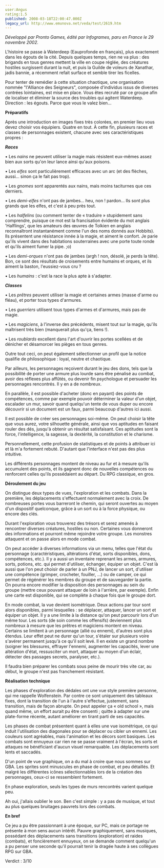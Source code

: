 ```yaml
---
user:Angus
rating:1.5
published: 2008-03-18T22:00:47.000Z
legacy_url: http://www.emunova.net/veda/test/2619.htm
---
```

_Développé par Pronto Games, édité par Infogrames, paru en France le 29 novembre 2002\._  

  

L'histoire se passe à Waterdeep (Eauprofonde en français), plus exactement dans les égouts de la cité. Depuis quelques temps, rien ne va plus : des brigands en tous genres mettent la ville en coupe réglée, des créatures hostiles surgissent durant la nuit, et puis la Guilde de voleurs de Xanathar, jadis bannie, a récemment refait surface et semble tirer les ficelles.  

Pour tenter de remédier à cette situation chaotique, une organisation nommée "l'Alliance des Seigneurs", composée d'individus issus de diverses contrées lointaines, est mise en place. Vous êtes recruté par ce groupe afin de localiser et éliminer la source des troubles qui agitent Waterdeep. Direction : les égouts. Parce que vous le valez bien...  

  

**Préparatifs**  

  

Après une introduction en images fixes très colorées, en premier lieu vous devez choisir vos équipiers. Quatre en tout. À cette fin, plusieurs races et classes de personnages existent, chacune avec ses caractéristiques propres :  

  

**_Races_**  

  

• Les _nains_ ne peuvent utiliser la magie mais résistent eux-mêmes assez bien aux sorts qu'on leur lance ainsi qu'aux poisons.  

• Les _elfes_ sont particulièrement efficaces avec un arc (et des flèches, aussi... sinon ça le fait pas trop).  

• Les _gnomes_ sont apparentés aux nains, mais moins taciturnes que ces derniers.  

• Les _demi-elfes_ n'ont pas de jambes... heu, non ! pardon... Ils sont plus grands que les elfes, et c'est à peu près tout.  

• Les _halfelins_ (ou comment tenter de « traduire » stupidement sans comprendre, puisque ce mot est la francisation évidente du mot anglais 'Halflings', que les amateurs des œuvres de Tolkien en anglais reconnaîtront instantanément comme l'un des noms donnés aux Hobbits). Ils présentent une résistance innée à la magie, et aiment le confort. Je parie qu'ils vivent dans des habitations souterraines avec une porte toute ronde et qu'ils aiment fumer la pipe. ;o)  

• Les _demi-orques_ n'ont pas de jambes (argh ! non, désolé, je perds la tête). Bon, ce sont des résultats de croisements entre humains et orques, et ils aiment la baston, l'eussiez-vous cru ?  

• Les _humains_ : c'est la race la plus apte à s'adapter.  

  

**_Classes_**  

  

• Les _prêtres_ peuvent utiliser la magie et certaines armes (masse d'arme ou fléau), et porter tous types d'armures.  

• Les _guerriers_ utilisent tous types d'armes et d'armures, mais pas de magie.  

• Les _magiciens_, à l'inverse des précédents, misent tout sur la magie, qu'ils maîtrisent très bien (manquerait plus qu'ça, tiens !).  

• Les _roublards_ excellent dans l'art d'ouvrir les portes scellées et de dénicher et désamorcer les pièges en tous genres.  

  

Outre tout ceci, on peut également sélectionner un profil que la notice qualifie de philosophique : loyal, neutre et chaotique.  

Par ailleurs, les personnages reçoivent durant le jeu des dons, tels que la possibilité de porter une armure plus lourde sans être pénalisé au combat, avoir des réflexes plus affûtés, ou devenir fin psychologue et persuader les personnages rencontrés. Il y en a de nombreux.  

En parallèle, il est possible d'acheter (donc en payant) des points de compétences, comme par exemple pouvoir déterminer la valeur d'un objet, escalader un mur, savoir quand quelqu'un tente de vous duper ou encore découvrir si un document est un faux, parmi beaucoup d'autres ici aussi.  

Il est possible de créer ses personnages soi-même. On peut choisir la tête que vous aurez, votre silhouette générale, ainsi que vos aptitudes en faisant rouler des dés, jusqu'à obtenir un résultat satisfaisant. Ces aptitudes sont la force, l'intelligence, la sagesse, la dextérité, la constitution et le charisme.  

  

Personnellement, cette profusion de statistiques et de points à attribuer ici et là m'a fortement rebuté. D'autant que l'interface n'est pas des plus intuitive.  

  

Les différents personnages montent de niveau au fur et à mesure qu'ils accumulent des points, et ils gagnent donc de nouvelles compétences ou renforcent celles qu'ils possédaient au départ. Du RPG classique, en gros.  

  

**Déroulement du jeu**  

  

On distingue deux types de vues, l'exploration et les combats. Dans la première, les déplacements s'effectuent normalement avec la croix. De nombreuses portes vous barreront le chemin, qui seront ouvertes au moyen d'un dispositif quelconque, grâce à un sort ou à la force physique, ou encore des clés.  

Durant l'exploration vous trouverez des trésors et serez amenés à rencontrer diverses créatures, hostiles ou non. Certaines vous donneront des informations et pourront même rejoindre votre groupe. Les monstres attaquent et on passe alors en mode combat.  

On peut accéder à diverses informations via un menu, telles que l'état du personnage (caractéristiques, altérations d'état, sorts disponibles, dons, compétences, etc.). Il y a aussi un inventaire reprenant les armes, armures, sorts, potions, etc. qui permet d'utiliser, échanger, équiper un objet. C'est là aussi que l'on peut choisir de parler à un PNJ, de lancer un sort, d'utiliser une compétence (grimper, crocheter, fouiller, ...) ou de camper, ce qui permet de régénérer les membres du groupe et de sauvegarder la partie. On pourra encore modifier la disposition des personnages au sein du groupe (mettre ceux pouvant attaquer de loin à l'arrière, par exemple). Enfin une carte est disponible, qui se complète à chaque fois que le groupe dort.  

  

En mode combat, la vue devient isométrique. Deux actions par tour sont alors disponibles, parmi lesquelles : se déplacer, attaquer, lancer un sort et équiper un objet. Il y a une limite à la distance qu'on peut parcourir lors d'un même tour. Les sorts (de soin comme les offensifs) deviennent plus nombreux à mesure que les prêtres et magiciens montent en niveau. Certains se limitent à un personnage (allié ou ennemi), d'autres sont plus étendus. Leur effet peut ne durer qu'un tour, s'étaler sur plusieurs voire s'avérer permanent jusqu'à ce qu'il soit levé. Il en existe un grand nombre (soigner les blessures, effrayer l'ennemi, augmenter les capacités, lever une altération d'état, ressusciter un mort, attaquer au moyen d'un éclair, détecter des passages secrets, paralyser, etc.).  

Il faudra bien préparer les combats sous peine de mourir très vite car, au début, le groupe n'est pas franchement résistant.  

  

**Réalisation technique**  

  

Les phases d'exploration des dédales ont une vue style première personne, qui me rappelle Wolfenstein. Par contre ce sont uniquement des tableaux fixes, dont la transition de l'un à l'autre s'effectue, justement, sans transition, mais de façon abrupte. On peut appeler ça « old school », mais quand même, un effort aurait pu être consenti ; quitte à adapter sur une plate-forme récente, autant améliorer en tirant parti de ses capacités.  

  

Les phases de combat présentent quant à elles une vue isométrique, ce qui induit l'utilisation des diagonales pour se déplacer ou cibler un ennemi. Les couleurs sont agréables, mais l'animation et les décors sont basiques. Les combats sont ennuyeux car rien ne se passe vraiment à l'écran, les sorts et attaques ne bénéficiant d'aucun visuel remarquable. Les déplacements sont lents et saccadés.  

  

D'un point de vue graphique, on a du mal à croire que nous sommes sur GBA. Les sprites sont minuscules en phase de combat, et peu détaillés. Et malgré les différentes icônes sélectionnables lors de la création des personnages, ceux-ci se ressemblent fortement.  

En phase exploration, seuls les types de murs rencontrés varient quelque peu.  

  

Ah oui, j'allais oublier le son. Ben c'est simple : y a pas de musique, et tout au plus quelques bruitages pauvrets lors des combats.  

  

**En bref**  

  

Ce jeu a pu être passionnant à une époque, sur PC, mais ce portage ne présente à mon sens aucun intérêt. Pauvre graphiquement, sans musiques, possédant des déplacements sans transitions (exploration) et raides (combats), et foncièrement ennuyeux, on se demande comment quelqu'un a pu penser une seconde qu'il pourrait tenir la dragée haute à ses collègues RPG sur GBA.  

  

Verdict : 3/10